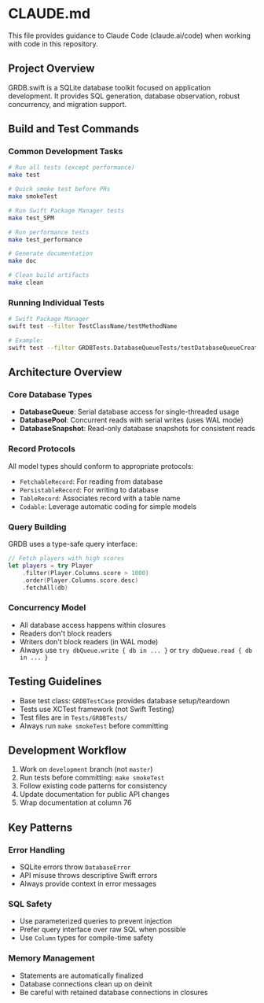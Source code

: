 # CLAUDE.md

This file provides guidance to Claude Code (claude.ai/code) when working with code in this repository.

## Project Overview

GRDB.swift is a SQLite database toolkit focused on application development. It provides SQL generation, database observation, robust concurrency, and migration support.

## Build and Test Commands

### Common Development Tasks

```bash
# Run all tests (except performance)
make test

# Quick smoke test before PRs
make smokeTest

# Run Swift Package Manager tests
make test_SPM

# Run performance tests
make test_performance

# Generate documentation
make doc

# Clean build artifacts
make clean
```

### Running Individual Tests

```bash
# Swift Package Manager
swift test --filter TestClassName/testMethodName

# Example:
swift test --filter GRDBTests.DatabaseQueueTests/testDatabaseQueueCreation
```

## Architecture Overview

### Core Database Types

- **DatabaseQueue**: Serial database access for single-threaded usage
- **DatabasePool**: Concurrent reads with serial writes (uses WAL mode)
- **DatabaseSnapshot**: Read-only database snapshots for consistent reads

### Record Protocols

All model types should conform to appropriate protocols:
- `FetchableRecord`: For reading from database
- `PersistableRecord`: For writing to database  
- `TableRecord`: Associates record with a table name
- `Codable`: Leverage automatic coding for simple models

### Query Building

GRDB uses a type-safe query interface:
```swift
// Fetch players with high scores
let players = try Player
    .filter(Player.Columns.score > 1000)
    .order(Player.Columns.score.desc)
    .fetchAll(db)
```

### Concurrency Model

- All database access happens within closures
- Readers don't block readers
- Writers don't block readers (in WAL mode)
- Always use `try dbQueue.write { db in ... }` or `try dbQueue.read { db in ... }`

## Testing Guidelines

- Base test class: `GRDBTestCase` provides database setup/teardown
- Tests use XCTest framework (not Swift Testing)
- Test files are in `Tests/GRDBTests/`
- Always run `make smokeTest` before committing

## Development Workflow

1. Work on `development` branch (not `master`)
2. Run tests before committing: `make smokeTest`
3. Follow existing code patterns for consistency
4. Update documentation for public API changes
5. Wrap documentation at column 76

## Key Patterns

### Error Handling
- SQLite errors throw `DatabaseError`
- API misuse throws descriptive Swift errors
- Always provide context in error messages

### SQL Safety
- Use parameterized queries to prevent injection
- Prefer query interface over raw SQL when possible
- Use `Column` types for compile-time safety

### Memory Management
- Statements are automatically finalized
- Database connections clean up on deinit
- Be careful with retained database connections in closures
